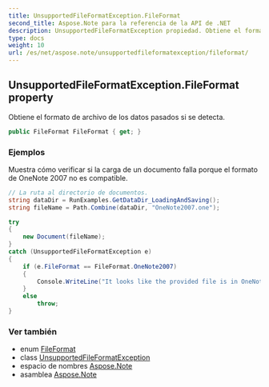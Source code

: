 ```yaml
---
title: UnsupportedFileFormatException.FileFormat
second_title: Aspose.Note para la referencia de la API de .NET
description: UnsupportedFileFormatException propiedad. Obtiene el formato de archivo de los datos pasados si se detecta.
type: docs
weight: 10
url: /es/net/aspose.note/unsupportedfileformatexception/fileformat/
---
```

## UnsupportedFileFormatException.FileFormat property

Obtiene el formato de archivo de los datos pasados si se detecta.

```csharp
public FileFormat FileFormat { get; }
```

### Ejemplos

Muestra cómo verificar si la carga de un documento falla porque el formato de OneNote 2007 no es compatible.

```csharp
// La ruta al directorio de documentos.
string dataDir = RunExamples.GetDataDir_LoadingAndSaving();
string fileName = Path.Combine(dataDir, "OneNote2007.one");

try
{
    new Document(fileName);
}
catch (UnsupportedFileFormatException e)
{
    if (e.FileFormat == FileFormat.OneNote2007)
    {
        Console.WriteLine("It looks like the provided file is in OneNote 2007 format that is not supported.");
    }
    else
        throw;
}
```

### Ver también

* enum [FileFormat](../../fileformat/)
* class [UnsupportedFileFormatException](../)
* espacio de nombres [Aspose.Note](../../unsupportedfileformatexception/)
* asamblea [Aspose.Note](../../../)


